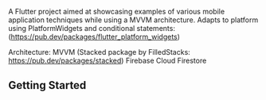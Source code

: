 A Flutter project aimed at showcasing examples of various mobile application techniques while using a MVVM architecture.
Adapts to platform using PlatformWidgets and conditional statements: (https://pub.dev/packages/flutter_platform_widgets)

Architecture: 
  MVVM (Stacked package by FilledStacks: https://pub.dev/packages/stacked)
  Firebase Cloud Firestore
  
  

## Getting Started
